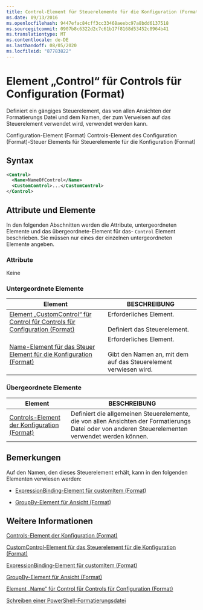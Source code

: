 ```yaml
---
title: Control-Element für Steuerelemente für die Konfiguration (Format) | Microsoft-Dokumentation
ms.date: 09/13/2016
ms.openlocfilehash: 9447efac84cff3cc33468aeebc97a8bdd6137518
ms.sourcegitcommit: 0907b8c6322d2c7c61b17f8168d53452c8964b41
ms.translationtype: MT
ms.contentlocale: de-DE
ms.lasthandoff: 08/05/2020
ms.locfileid: "87783822"
---
```

# <a name="control-element-for-controls-for-configuration-format"></a>Element „Control“ für Controls für Configuration (Format)

Definiert ein gängiges Steuerelement, das von allen Ansichten der Formatierungs Datei und dem Namen, der zum Verweisen auf das Steuerelement verwendet wird, verwendet werden kann.

Configuration-Element (Format) Controls-Element des Configuration (Format)-Steuer Elements für Steuerelemente für die Konfiguration (Format)

## <a name="syntax"></a>Syntax

```xml
<Control>
  <Name>NameOfControl</Name>
  <CustomControl>...</CustomControl>
</Control>
```

## <a name="attributes-and-elements"></a>Attribute und Elemente

In den folgenden Abschnitten werden die Attribute, untergeordneten Elemente und das übergeordnete-Element für das- `Control` Element beschrieben. Sie müssen nur eines der einzelnen untergeordneten Elemente angeben.

### <a name="attributes"></a>Attribute

Keine

### <a name="child-elements"></a>Untergeordnete Elemente

|Element|BESCHREIBUNG|
|-------------|-----------------|
|[Element „CustomControl“ für Control für Controls für Configuration (Format)](./customcontrol-element-for-control-for-controls-for-configuration-format.md)|Erforderliches Element.<br /><br /> Definiert das Steuerelement.|
|[Name-Element für das Steuer Element für die Konfiguration (Format)](./name-element-for-control-for-controls-for-configuration-format.md)|Erforderliches Element.<br /><br /> Gibt den Namen an, mit dem auf das Steuerelement verwiesen wird.|

### <a name="parent-elements"></a>Übergeordnete Elemente

|Element|BESCHREIBUNG|
|-------------|-----------------|
|[Controls-Element der Konfiguration (Format)](./controls-element-for-configuration-format.md)|Definiert die allgemeinen Steuerelemente, die von allen Ansichten der Formatierungs Datei oder von anderen Steuerelementen verwendet werden können.|

## <a name="remarks"></a>Bemerkungen

Auf den Namen, den dieses Steuerelement erhält, kann in den folgenden Elementen verwiesen werden:

- [ExpressionBinding-Element für customItem (Format)](./expressionbinding-element-for-customitem-for-controls-for-configuration-format.md)

- [GroupBy-Element für Ansicht (Format)](./groupby-element-for-view-format.md)

## <a name="see-also"></a>Weitere Informationen

[Controls-Element der Konfiguration (Format)](./controls-element-for-configuration-format.md)

[CustomControl-Element für das Steuerelement für die Konfiguration (Format)](./customcontrol-element-for-control-for-controls-for-configuration-format.md)

[ExpressionBinding-Element für customItem (Format)](./expressionbinding-element-for-customitem-for-controls-for-configuration-format.md)

[GroupBy-Element für Ansicht (Format)](./groupby-element-for-view-format.md)

[Element „Name“ für Control für Controls für Configuration (Format)](./name-element-for-control-for-controls-for-configuration-format.md)

[Schreiben einer PowerShell-Formatierungsdatei](./writing-a-powershell-formatting-file.md)
